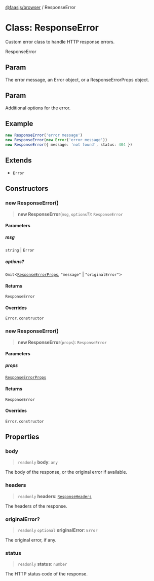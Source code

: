 [@faasjs/browser](../README.md) / ResponseError

# Class: ResponseError

Custom error class to handle HTTP response errors.

 ResponseError

## Param

The error message, an Error object, or a ResponseErrorProps object.

## Param

Additional options for the error.

## Example

```ts
new ResponseError('error message')
new ResponseError(new Error('error message'))
new ResponseError({ message: 'not found', status: 404 })
```

## Extends

- `Error`

## Constructors

### new ResponseError()

> **new ResponseError**(`msg`, `options`?): `ResponseError`

#### Parameters

##### msg

`string` | `Error`

##### options?

`Omit`\<[`ResponseErrorProps`](../type-aliases/ResponseErrorProps.md), `"message"` \| `"originalError"`\>

#### Returns

`ResponseError`

#### Overrides

`Error.constructor`

### new ResponseError()

> **new ResponseError**(`props`): `ResponseError`

#### Parameters

##### props

[`ResponseErrorProps`](../type-aliases/ResponseErrorProps.md)

#### Returns

`ResponseError`

#### Overrides

`Error.constructor`

## Properties

### body

> `readonly` **body**: `any`

The body of the response, or the original error if available.

### headers

> `readonly` **headers**: [`ResponseHeaders`](../type-aliases/ResponseHeaders.md)

The headers of the response.

### originalError?

> `readonly` `optional` **originalError**: `Error`

The original error, if any.

### status

> `readonly` **status**: `number`

The HTTP status code of the response.
